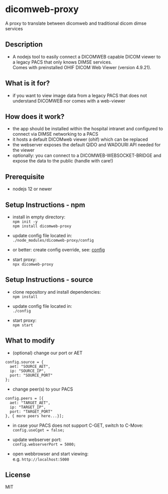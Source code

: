 # dicomweb-proxy

A proxy to translate between dicomweb and traditional dicom dimse services

## Description
* A nodejs tool to easily connect a DICOMWEB capable DICOM viewer to a legacy PACS that only knows DIMSE services.  
Comes with preinstalled OHIF DICOM Web Viewer (version 4.9.21).

## What is it for?

* if you want to view image data from a legacy PACS that does not understand DICOMWEB nor comes with a web-viewer

## How does it work?

* the app should be installed within the hospital intranet and configured to connect via DIMSE networking to a PACS
* it hosts a default DICOMweb viewer (ohif) which can be replaced
* the webserver exposes the default QIDO and WADOURI API needed for the viewer
* optionally: you can connect to a DICOMWEB-WEBSOCKET-BRIDGE and expose the data to the public (handle with care!)

## Prerequisite

* nodejs 12 or newer

## Setup Instructions - npm

* install in empty directory:  
```npm init -y```  
```npm install dicomweb-proxy```

* update config file located in:  
```./node_modules/dicomweb-proxy/config```

* or better: create config override, see: 
[config](https://www.npmjs.com/package/config)

* start proxy:  
```npx dicomweb-proxy```

## Setup Instructions - source

* clone repository and install dependencies:  
```npm install```

* update config file located in:  
```./config```

* start proxy:  
```npm start```

## What to modify
* (optional) change our port or AET 

```
config.source = {
  aet: "SOURCE_AET",
  ip: "SOURCE_IP",
  port: "SOURCE_PORT"
};
```

* change peer(s) to your PACS

```
config.peers = [{
  aet: "TARGET_AET",
  ip: "TARGET_IP",
  port: "TARGET_PORT"
}, { more peers here...}];
```

* in case your PACS does not support C-GET, switch to C-Move:  
```config.useCget = false;```

* update webserver port:  
```config.webserverPort = 5000;```

* open webbrowser and start viewing:  
e.g. ```http://localhost:5000```

## License
MIT